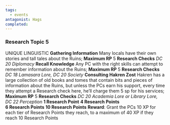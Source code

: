 ```yaml
---
tags:
  - events
antagonist: Hags
completed:
---
```

### Research Topic 5
UNIQUE LINGUISTIC 
**Gathering Information** Many locals have their own stories and tall tales about the Ruins; **Maximum RP** 5 
**Research Checks** *DC 20 Diplomacy* 
**Recall Knowledge** Any PC with the right skills can attempt to remember information about the Ruins; **Maximum RP** 5 
**Research Checks** *DC 18 Lamasara Lore, DC 20 Society* 
**Consulting Hakren Zost** Hakren has a large collection of old books and tomes that contain bits and pieces of information about the Ruins, but unless the PCs earn his support, every time they attempt a Research check here, he’ll charge them 5 sp for his services; **Maximum RP** 5 
**Research Checks** *DC 20 Academia Lore or Library Lore, DC 22 Perception* 
	**1 Research Point** 
	**4 Research Points**  
	**6 Research Points** 
	**10 Research Points** 
**Reward**: Grant the PCs 10 XP for each tier of Research Points they reach, to a maximum of 40 XP if they reach 10 Research Points